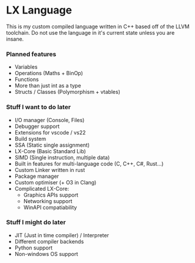 # LX Language

This is my custom compiled language written in C++ based off of the LLVM toolchain. Do not use the language in it's current state unless you are insane.

### Planned features
- Variables
- Operations (Maths + BinOp)
- Functions
- More than just int as a type
- Structs / Classes (Polymorphism + vtables)

### Stuff I want to do later
- I/O manager (Console, Files)
- Debugger support
- Extensions for vscode / vs22
- Build system
- SSA (Static single assignment)
- LX-Core (Basic Standard Lib)
- SIMD (Single instruction, multiple data)
- Built in features for multi-language code (C, C++, C#, Rust...)
- Custom Linker written in rust
- Package manager
- Custom optimiser (+ O3 in Clang)
- Complicated LX-Core:
    - Graphics APIs support
    - Networking support
    - WinAPI compatiability

### Stuff I might do later
- JIT (Just in time compiler) / Interpreter
- Different compiler backends
- Python support
- Non-windows OS support
